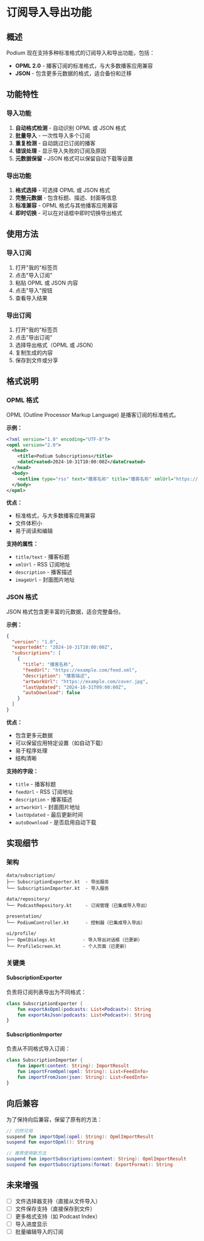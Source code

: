 # 订阅导入导出功能

## 概述

Podium 现在支持多种标准格式的订阅导入和导出功能，包括：

- **OPML 2.0** - 播客订阅的标准格式，与大多数播客应用兼容
- **JSON** - 包含更多元数据的格式，适合备份和迁移

## 功能特性

### 导入功能

1. **自动格式检测** - 自动识别 OPML 或 JSON 格式
2. **批量导入** - 一次性导入多个订阅
3. **重复检测** - 自动跳过已订阅的播客
4. **错误处理** - 显示导入失败的订阅及原因
5. **元数据保留** - JSON 格式可以保留自动下载等设置

### 导出功能

1. **格式选择** - 可选择 OPML 或 JSON 格式
2. **完整元数据** - 包含标题、描述、封面等信息
3. **标准兼容** - OPML 格式与其他播客应用兼容
4. **即时切换** - 可以在对话框中即时切换导出格式

## 使用方法

### 导入订阅

1. 打开"我的"标签页
2. 点击"导入订阅"
3. 粘贴 OPML 或 JSON 内容
4. 点击"导入"按钮
5. 查看导入结果

### 导出订阅

1. 打开"我的"标签页
2. 点击"导出订阅"
3. 选择导出格式（OPML 或 JSON）
4. 复制生成的内容
5. 保存到文件或分享

## 格式说明

### OPML 格式

OPML (Outline Processor Markup Language) 是播客订阅的标准格式。

**示例：**

```xml
<?xml version="1.0" encoding="UTF-8"?>
<opml version="2.0">
  <head>
    <title>Podium Subscriptions</title>
    <dateCreated>2024-10-31T10:00:00Z</dateCreated>
  </head>
  <body>
    <outline type="rss" text="播客名称" title="播客名称" xmlUrl="https://example.com/feed.xml" description="播客描述" imageUrl="https://example.com/cover.jpg" />
  </body>
</opml>
```

**优点：**
- 标准格式，与大多数播客应用兼容
- 文件体积小
- 易于阅读和编辑

**支持的属性：**
- `title/text` - 播客标题
- `xmlUrl` - RSS 订阅地址
- `description` - 播客描述
- `imageUrl` - 封面图片地址

### JSON 格式

JSON 格式包含更丰富的元数据，适合完整备份。

**示例：**

```json
{
  "version": "1.0",
  "exportedAt": "2024-10-31T10:00:00Z",
  "subscriptions": [
    {
      "title": "播客名称",
      "feedUrl": "https://example.com/feed.xml",
      "description": "播客描述",
      "artworkUrl": "https://example.com/cover.jpg",
      "lastUpdated": "2024-10-31T09:00:00Z",
      "autoDownload": false
    }
  ]
}
```

**优点：**
- 包含更多元数据
- 可以保留应用特定设置（如自动下载）
- 易于程序处理
- 结构清晰

**支持的字段：**
- `title` - 播客标题
- `feedUrl` - RSS 订阅地址
- `description` - 播客描述
- `artworkUrl` - 封面图片地址
- `lastUpdated` - 最后更新时间
- `autoDownload` - 是否启用自动下载

## 实现细节

### 架构

```
data/subscription/
├── SubscriptionExporter.kt  - 导出服务
└── SubscriptionImporter.kt  - 导入服务

data/repository/
└── PodcastRepository.kt     - 订阅管理（已集成导入导出）

presentation/
└── PodiumController.kt      - 控制器（已集成导入导出）

ui/profile/
├── OpmlDialogs.kt          - 导入导出对话框（已更新）
└── ProfileScreen.kt        - 个人页面（已更新）
```

### 关键类

#### SubscriptionExporter

负责将订阅列表导出为不同格式：

```kotlin
class SubscriptionExporter {
    fun exportAsOpml(podcasts: List<Podcast>): String
    fun exportAsJson(podcasts: List<Podcast>): String
}
```

#### SubscriptionImporter

负责从不同格式导入订阅：

```kotlin
class SubscriptionImporter {
    fun import(content: String): ImportResult
    fun importFromOpml(opml: String): List<FeedInfo>
    fun importFromJson(json: String): List<FeedInfo>
}
```

## 向后兼容

为了保持向后兼容，保留了原有的方法：

```kotlin
// 仍然可用
suspend fun importOpml(opml: String): OpmlImportResult
suspend fun exportOpml(): String

// 推荐使用新方法
suspend fun importSubscriptions(content: String): OpmlImportResult
suspend fun exportSubscriptions(format: ExportFormat): String
```

## 未来增强

- [ ] 文件选择器支持（直接从文件导入）
- [ ] 文件保存支持（直接保存到文件）
- [ ] 更多格式支持（如 Podcast Index）
- [ ] 导入进度显示
- [ ] 批量编辑导入的订阅
